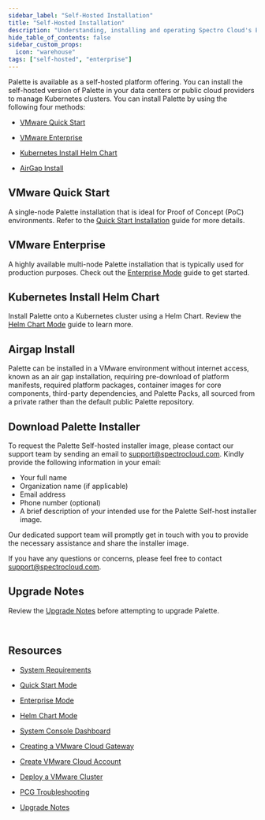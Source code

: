 ```yaml
---
sidebar_label: "Self-Hosted Installation"
title: "Self-Hosted Installation"
description: "Understanding, installing and operating Spectro Cloud's Enterprise Self-Hosted variant."
hide_table_of_contents: false
sidebar_custom_props: 
  icon: "warehouse"
tags: ["self-hosted", "enterprise"]
---
```



Palette is available as a self-hosted platform offering. You can install the self-hosted version of Palette in your data centers or public cloud providers to manage Kubernetes clusters. You can install Palette by using the following four methods:


- [VMware Quick Start](deploying-the-platform-installer.md)


- [VMware Enterprise](deploying-an-enterprise-cluster.md)


- [Kubernetes Install Helm Chart](deploying-palette-with-helm.md)


- [AirGap Install](air-gap-repo.md)

## VMware Quick Start

A single-node Palette installation that is ideal for Proof of Concept (PoC) environments. Refer to the [Quick Start Installation](deploying-the-platform-installer.md) guide for more details.

## VMware Enterprise

A highly available multi-node Palette installation that is typically used for production purposes. Check out the [Enterprise Mode](deploying-an-enterprise-cluster.md) guide to get started.

## Kubernetes Install Helm Chart

Install Palette onto a Kubernetes cluster using a Helm Chart. Review the [Helm Chart Mode](deploying-palette-with-helm.md) guide to learn more.


## Airgap Install

Palette can be installed in a VMware environment without internet access, known as an air gap installation, requiring pre-download of platform manifests, required platform packages, container images for core components, third-party dependencies, and Palette Packs, all sourced from a private rather than the default public Palette repository.

## Download Palette Installer

To request the Palette Self-hosted installer image, please contact our support team by sending an email to support@spectrocloud.com. Kindly provide the following information in your email:

- Your full name
- Organization name (if applicable)
- Email address
- Phone number (optional)
- A brief description of your intended use for the Palette Self-host installer image.

Our dedicated support team will promptly get in touch with you to provide the necessary assistance and share the installer image. 

If you have any questions or concerns, please feel free to contact support@spectrocloud.com.


## Upgrade Notes

Review the [Upgrade Notes](upgrade.md) before attempting to upgrade Palette.


<br />

## Resources 


* [System Requirements](on-prem-system-requirements.md)


* [Quick Start Mode](deploying-the-platform-installer.md)


* [Enterprise Mode](deploying-an-enterprise-cluster.md)


* [Helm Chart Mode](deploying-palette-with-helm.md)


* [System Console Dashboard](system-console-dashboard.md)


* [Creating a VMware Cloud Gateway](../clusters/data-center/vmware.md#install-pcg)


* [Create VMware Cloud Account](../clusters/data-center/vmware.md#create-vmware-cloud-gateway)


* [Deploy a VMware Cluster](../clusters/data-center/vmware#deploy-a-vmware-cluster)


* [PCG Troubleshooting](../troubleshooting/pcg.md)


* [Upgrade Notes](upgrade.md)


<br />

<br />

